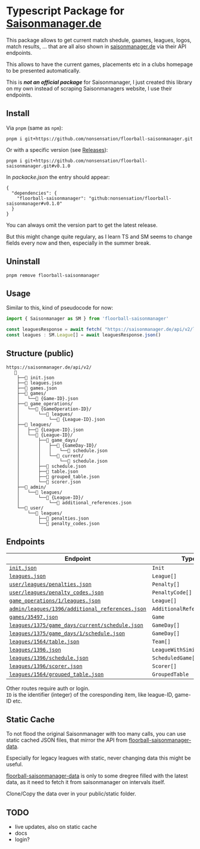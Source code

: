# Typescript Package for [Saisonmanager.de](https://saisonmanager.de)

This package allows to get current match shedule, gaames, leagues, logos, match results, ...
that are all also shown in [saisonmanager.de](https://saisonmanager.de) via their API endpoints.

This allows to have the current games, placements etc in a clubs homepage to be presented automatically.

This is **_not an official package_** for Saisonmanager, I just created this library on my own instead of scraping Saisonmanagers website, I use their endpoints.

## Install

Via `pnpm` (same as `npm`):

```
pnpm i git+https://github.com/nonsensation/floorball-saisonmanager.git
```

Or with a specific version (see [Releases](https://github.com/nonsensation/floorball-saisonmanager/releases)):

```
pnpm i git+https://github.com/nonsensation/floorball-saisonmanager.git#v0.1.0
```

In _packacke.json_ the entry should appear:

```
{
  "dependencies": {
    "floorball-saisonmanager": "github:nonsensation/floorball-saisonmanager#v0.1.0"
  }
}
```

You can always omit the version part to get the latest release.

But this might change quite regulary, as I learn TS and SM seems to change fields every now and then, especially in the summer break.

## Uninstall

```
pnpm remove floorball-saisonmanager
```

## Usage

Similar to this, kind of pseudocode for now:

```ts
import { Saisonmanager as SM } from 'floorball-saisonmanager'

const leaguesResponse = await fetch( "https://saisonmanager.de/api/v2/leagues.json" )
const leagues : SM.League[] = await leaguesResponse.json()
```

## Structure (public)

```
https://saisonmanager.de/api/v2/
   📁
    ├──📄 init.json
    ├──📄 leagues.json
    ├──📄 games.json
    ├──📁 games/
    │   └──📄 {Game-ID}.json
    ├──📁 game_operations/
    │   └──📁 {GameOperation-ID}/
    │       └──📁 leagues/
    │           └──📄 {League-ID}.json
    ├──📁 leagues/
    │   ├──📄 {League-ID}.json
    │   └──📁 {League-ID}/
    │       ├──📁 game_days/
    │       │   ├──📁 {GameDay-ID}/
    │       │   │   └──📄 schedule.json
    │       │   └──📁 current/
    │       │       └──📄 schedule.json
    │       ├──📄 schedule.json
    │       ├──📄 table.json
    │       ├──📄 grouped_table.json
    │       └──📄 scorer.json
    ├──📁 admin/
    │   └──📁 leagues/
    │       └──📁 {League-ID}/
    │           └──📄 additional_references.json
    └──📁 user/
        └──📁 leagues/
            ├──📄 penalties.json
            └──📄 penalty_codes.json
```

## Endpoints

|Endpoint|Type|
|--------|----|
| [`init.json`](https://saisonmanager.de/api/v2/init.json) | `Init` |
| [`leagues.json`](https://saisonmanager.de/api/v2/leagues.json) | `League[]` |
| [`user/leagues/penalties.json`](https://saisonmanager.de/api/v2/user/leagues/penalties.json) | `Penalty[]` |
| [`user/leagues/penalty_codes.json`](https://saisonmanager.de/api/v2/user/leagues/penalty_codes.json) | `PenaltyCode[]` |
| [`game_operations/1/leagues.json`](https://saisonmanager.de/api/v2/game_operations/1/leagues.json) | `League[]` |
| [`admin/leagues/1396/additional_references.json`](https://saisonmanager.de/api/v2/admin/leagues/1396/additional_references.json) | `AdditionalReference` |
| [`games/35497.json`](https://saisonmanager.de/api/v2/games/35497.json) | `Game` |
| [`leagues/1375/game_days/current/schedule.json`](https://saisonmanager.de/api/v2/leagues/1375/game_days/current/schedule.json) | `GameDay[]` |
| [`leagues/1375/game_days/1/schedule.json`](https://saisonmanager.de/api/v2/leagues/1375/game_days/1/schedule.json) | `GameDay[]` |
| [`leagues/1564/table.json`](https://saisonmanager.de/api/v2/leagues/1396/table.json) | `Team[]` |
| [`leagues/1396.json`](https://saisonmanager.de/api/v2/leagues/1396.json) | `LeagueWithSimilarLeagues` |
| [`leagues/1396/schedule.json`](https://saisonmanager.de/api/v2/leagues/1396/schedule.json) | `ScheduledGame[]` |
| [`leagues/1396/scorer.json`](https://saisonmanager.de/api/v2/leagues/1396/scorer.json) | `Scorer[]` |
| [`leagues/1564/grouped_table.json`](https://saisonmanager.de/api/v2/leagues/1564/grouped_table.json) | `GroupedTable` |


Other routes require auth or login.  
`ID` is the identifier (integer) of the coresponding item, like league-ID, game-ID etc.

## Static Cache

To not flood the original Saisonmanager with too many calls,
you can use static cached JSON files,
that mirror the API from [floorball-saisonmanager-data](https://github.com/nonsensation/floorball-saisonmanager-data).

Especially for legacy leagues with static, never changing data this might be useful.

[floorball-saisonmanager-data](https://github.com/nonsensation/floorball-saisonmanager-data) is only to some dregree filled with the latest data, as it need to fetch it from saisonmanager on intervals itself.

Clone/Copy the data over in your public/static folder.


## TODO

- live updates, also on static cache
- docs
- login?
